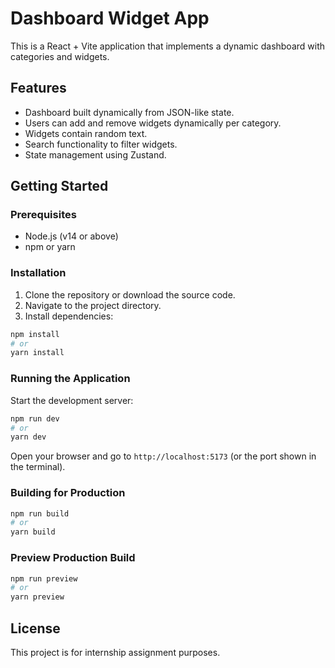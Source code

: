 # Dashboard Widget App

This is a React + Vite application that implements a dynamic dashboard with categories and widgets.

## Features

- Dashboard built dynamically from JSON-like state.
- Users can add and remove widgets dynamically per category.
- Widgets contain random text.
- Search functionality to filter widgets.
- State management using Zustand.

## Getting Started

### Prerequisites

- Node.js (v14 or above)
- npm or yarn

### Installation

1. Clone the repository or download the source code.
2. Navigate to the project directory.
3. Install dependencies:

```bash
npm install
# or
yarn install
```

### Running the Application

Start the development server:

```bash
npm run dev
# or
yarn dev
```

Open your browser and go to `http://localhost:5173` (or the port shown in the terminal).

### Building for Production

```bash
npm run build
# or
yarn build
```

### Preview Production Build

```bash
npm run preview
# or
yarn preview
```

## License

This project is for internship assignment purposes.
